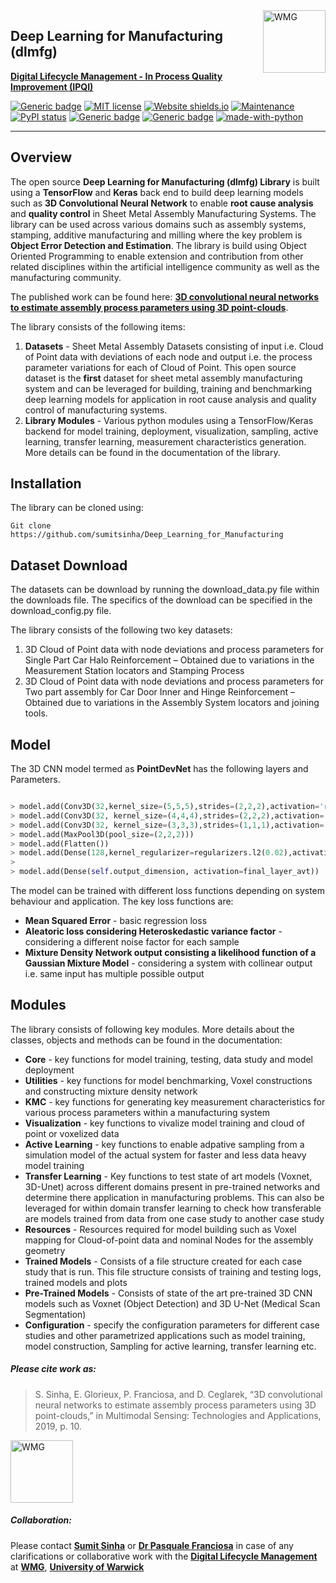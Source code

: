 <a href="https://warwick.ac.uk/fac/sci/wmg/research/digital/dlm/" >
<img align="right" src="http://www.thebiponline.co.uk/bip/wp-content/uploads/2013/08/University-of-Warwick-WMG.png" alt="WMG" width="100">
</a>


## Deep Learning for Manufacturing (dlmfg)




[**Digital Lifecycle Management - In Process Quality Improvement (IPQI)**](https://warwick.ac.uk/fac/sci/wmg/research/digital/dlm/projects/ipqi_new)




[![Generic badge](https://img.shields.io/badge/DOI-10.1117/12.2526062-blue.svg)](https://doi.org/10.1117/12.2526062) [![MIT license](https://img.shields.io/badge/License-MIT-blue.svg)](https://lbesson.mit-license.org/) [![Website shields.io](https://img.shields.io/website-up-down-green-red/http/shields.io.svg)](https://warwick.ac.uk/fac/sci/wmg/research/digital/dlm/projects/ipqi_new/) [![Maintenance](https://img.shields.io/badge/Maintained%3F-yes-green.svg)](https://GitHub.com/Naereen/StrapDown.js/graphs/commit-activity) [![PyPI status](https://img.shields.io/pypi/status/ansicolortags.svg)](https://pypi.python.org/pypi/ansicolortags/) [![Generic badge](https://img.shields.io/badge/Documentation-WIP-red.svg)]() [![Generic badge](https://img.shields.io/badge/PyPI-WIP-red.svg)]() [![made-with-python](https://img.shields.io/badge/Made%20with-Python-1f425f.svg)](https://www.python.org/)


***
## Overview 
The open source **Deep Learning for Manufacturing (dlmfg) Library** is built using a **TensorFlow** and **Keras** back end to build deep learning models such as **3D Convolutional Neural Network** to enable **root cause analysis** and **quality control** in Sheet Metal Assembly Manufacturing Systems. The library can be used across various domains such as assembly systems, stamping, additive manufacturing and milling where the key problem is **Object Error Detection and Estimation**. The library is build using Object Oriented Programming to enable extension and contribution from other related disciplines within the artificial intelligence community as well as the manufacturing community.

The published work can be found here: [**3D convolutional neural networks to estimate assembly process parameters using 3D point-clouds**](http://wrap.warwick.ac.uk/120275/).



The library consists of the following items:

1. **Datasets** -  Sheet Metal Assembly Datasets consisting of input i.e. Cloud of Point data with deviations of each node and output i.e. the process parameter variations for each of Cloud of Point. This open source dataset is the **first** dataset for sheet metal assembly manufacturing system and can be leveraged for building, training and benchmarking deep learning models for application in root cause analysis and quality control of manufacturing systems.
2. **Library Modules** - Various python modules using a TensorFlow/Keras backend for model training, deployment, visualization, sampling, active learning, transfer learning, measurement characteristics generation. More details can be found in the documentation of the library. 

## Installation
The library can be cloned using: 


    Git clone https://github.com/sumitsinha/Deep_Learning_for_Manufacturing

## Dataset Download
The datasets can be download by running the download_data.py file within the downloads file. The specifics of the download can be specified in the download\_config.py file.

The library consists of the following two key datasets:

1.	3D Cloud of Point data with node deviations and process parameters for Single Part Car Halo Reinforcement – Obtained due to variations in the Measurement Station locators and Stamping Process
2.	3D Cloud of Point data with node deviations and process parameters for Two part assembly for Car Door Inner and Hinge Reinforcement – Obtained due to variations in the Assembly System locators and joining tools.

## Model 

The 3D CNN model termed as **PointDevNet** has the following layers and Parameters. 

```python

> model.add(Conv3D(32,kernel_size=(5,5,5),strides=(2,2,2),activation='relu',input_shape=(voxel_dim,voxel_dim,voxel_dim,deviation_channels)))
> model.add(Conv3D(32, kernel_size=(4,4,4),strides=(2,2,2),activation='relu'))
> model.add(Conv3D(32, kernel_size=(3,3,3),strides=(1,1,1),activation='relu')) 
> model.add(MaxPool3D(pool_size=(2,2,2)))
> model.add(Flatten())
> model.add(Dense(128,kernel_regularizer=regularizers.l2(0.02),activation='relu'))
> 
> model.add(Dense(self.output_dimension, activation=final_layer_avt))

```

The model can be trained with different loss functions depending on system behaviour and application. The key loss functions are:

* **Mean Squared Error** - basic regression loss
* **Aleatoric loss considering Heteroskedastic variance factor** - considering a different noise factor for each sample
* **Mixture Density Network output consisting a likelihood function of a Gaussian Mixture Model** - considering a system with collinear output i.e. same input has multiple possible output

## Modules
The library consists of following key modules. More details about the classes, objects and methods can be found in the documentation:

* **Core** - key functions for model training, testing, data study and model deployment
* **Utilities** - key functions for model benchmarking, Voxel constructions and constructing mixture density network 
* **KMC** - key functions for generating key measurement characteristics for various process parameters within a manufacturing system
* **Visualization** - key functions to vivalize model training and cloud of point or voxelized data
* **Active Learning** - key functions to enable adpative sampling from a simulation model of the actual system for faster and less data heavy model training
* **Transfer Learning** - Key functions to test state of art models (Voxnet, 3D-Unet) across different domains present in pre-trained networks and determine there application in manufacturing problems. This can also be leveraged for within domain transfer learning to check how transferable are models trained from data from one case study to another case study
* **Resources** - Resources required for model building such as Voxel mapping for Cloud-of-point data and nominal Nodes for the assembly geometry
* **Trained Models** - Consists of a file structure created for each case study that is run. This file structure consists of training and testing logs, trained models and plots
* **Pre-Trained Models** - Consists of state of the art pre-trained 3D CNN models such as Voxnet (Object Detection) and 3D U-Net (Medical Scan Segmentation)
* **Configuration** - specify the configuration parameters for different case studies and other parametrized applications such as model training, model construction, Sampling for active learning, transfer learning etc.

##### Please cite work as:

> S. Sinha, E. Glorieux, P. Franciosa, and D. Ceglarek, “3D convolutional neural networks to estimate assembly process parameters using 3D point-clouds,” in Multimodal Sensing: Technologies and Applications, 2019, p. 10.

<a href="https://doi.org/10.1117/12.2526062" >
<img src="https://is3-ssl.mzstatic.com/image/thumb/Purple123/v4/44/96/e5/4496e598-1b99-369a-cefe-cb347e538aa4/AppIcon-0-0-1x_U007emarketing-0-0-0-7-0-0-sRGB-0-0-0-GLES2_U002c0-512MB-85-220-0-0.png/1200x630wa.png" alt="WMG" width="100">
</a>

##### Collaboration:
Please contact [**Sumit Sinha**](https://warwick.ac.uk/fac/sci/wmg/research/digital/dlm/people/sumit/) or [**Dr Pasquale Franciosa**](https://warwick.ac.uk/fac/sci/wmg/research/digital/dlm/people/p_franciosa) 
in case of any clarifications or collaborative work with the [**Digital Lifecycle Management**](https://warwick.ac.uk/fac/sci/wmg/research/digital/dlm/) at [**WMG**](https://warwick.ac.uk/fac/sci/wmg/), [**University of Warwick**](https://warwick.ac.uk/)
